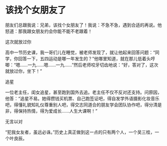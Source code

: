# 该找个女朋友了

朋友们总跟我说：兄弟，该找个女朋友了！我说：不急不急，遇到合适的再说。他怒道：那我跟女朋友约会你能不能不老跟着！ 

这次就放过你 

高中一节历史课，我一哥们儿在睡觉，被老师发现了，就让他起来回答问题：“同学，你回答一下，五四运动是哪一年发生的？”他哪里知道，就在那儿低着头哼唧：“嗯……一九……嗯……一九……”然后老师咬牙切齿地说：“好，答对了，这次就放过你，坐下！” 

追星 

一位老主任，闺女追星，甚至跑到国外去追。老主任不仅不反对还支持。问原因，他答：“追星不易。她得攒钱买机票、自己跑签证吧，得自发学外语摄影化妆音乐吧，得懂礼貌知礼仪尊重别人吧，得交志同道合的朋友学会团队协作吧，得分清是非，得保持热情，得为爱成长……人生大课啊！” 

无言以对 

“犯我女友者，虽远必诛。”历史上真正做到这一点的只有两个人，一个吴三桂，一个叶良辰。